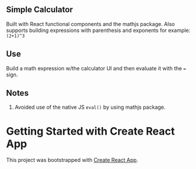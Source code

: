 ## Simple Calculator

Built with React functional components and the mathjs package. Also supports building expressions with parenthesis and exponents for example: ```(2+1)^3```

## Use
Build a math expression w/the calculator UI and then evaluate it with the ```=``` sign.

## Notes
1. Avoided use of the native JS ```eval()``` by using mathjs package.

# Getting Started with Create React App

This project was bootstrapped with [Create React App](https://github.com/facebook/create-react-app).
